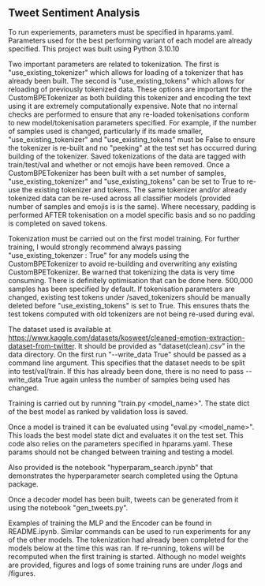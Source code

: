 ## Tweet Sentiment Analysis
To run experiements, parameters must be specified in hparams.yaml. Parameters used for the best performing variant of each model are already specified. This project was built using Python 3.10.10

Two important parameters are related to tokenization. The first is "use_existing_tokenizer" which allows for loading of a tokenizer that has already been built. The second is "use_existing_tokens" which allows for reloading of previously tokenized data. These options are important for the CustomBPETokenizer as both building this tokenizer and encoding the text using it are extremely computationally expensive. Note that no internal checks are performed to ensure that any re-loaded tokenisations conform to new model/tokenisation parameters specified. For example, if the number of samples used is changed, particularly if its made smaller, "use_existing_tokenizer" and "use_existing_tokens" must be False to ensure the tokenizer is re-built and no "peeking" at the test set has occurred during building of the tokenizer. Saved tokenizations of the data are tagged with train/test/val and whether or not emojis have been removed. Once a CustomBPETokenizer has been built with a set number of samples, "use_existing_tokenizer" and "use_existing_tokens" can be set to True to re-use the existing tokenizer and tokens. The same tokenizer and/or already tokenized data can be re-used across all classifier models (provided number of samples and emojis is is the same). Where necessary, padding is performed AFTER tokenisation on a model specific basis and so no padding is completed on saved tokens.

Tokenization must be carried out on the first model training. For further training, I would strongly recommend always passing "use_existing_tokenzer : True" for any models using the CustomBPETokenizer to avoid re-building and overwriting any existing CustomBPETokenizer. Be warned that tokenizing the data is very time consuming. There is definitely optimisation that can be done here. 500,000 samples has been specified by default. If tokenisation parameters are changed, existing test tokens under /saved_tokenizers should be manually deleted before "use_existing_tokens" is set to True. This ensures thats the test tokens computed with old tokenizers are not being re-used during eval.

The dataset used is available at https://www.kaggle.com/datasets/kosweet/cleaned-emotion-extraction-dataset-from-twitter. It should be provided as "dataset(clean).csv" in the data directory. On the first run "--write_data True" should be passed as a command line argument. This specifies that the dataset needs to be split into test/val/train. If this has already been done, there is no need to pass --write_data True again unless the number of samples being used has changed.

Training is carried out by running "train.py <model_name>". The state dict of the best model as ranked by validation loss is saved.

Once a model is trained it can be evaluated using "eval.py <model_name>". This loads the best model state dict and evaluates it on the test set. This code also relies on the parameters specified in hparams.yaml. These params should not be changed between training and testing a model.

Also provided is the notebook "hyperparam_search.ipynb" that demonstrates the hyperparameter search completed using the Optuna package.

Once a decoder model has been built, tweets can be generated from it using the notebook "gen_tweets.py".

Examples of training the MLP and the Encoder can be found in README.ipynb. Similar commands can be used to run experiments for any of the other models. The tokenization had already been completed for the models below at the time this was ran. If re-running, tokens will be recomputed when the first training is started. Although no model weights are provided, figures and logs of some training runs are under /logs and /figures.